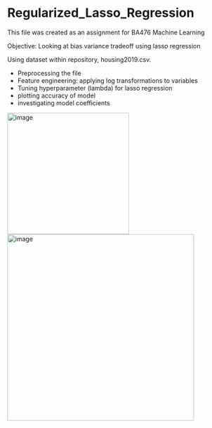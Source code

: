 # Regularized_Lasso_Regression

This file was created as an assignment for BA476 Machine Learning

Objective: Looking at bias variance tradeoff using lasso regression

Using dataset within repository, housing2019.csv.

- Preprocessing the file
- Feature engineering: applying log transformations to variables
- Tuning hyperparameter (lambda) for lasso regression
- plotting accuracy of model
- investigating model coefficients



<img width="277" alt="image" src="https://user-images.githubusercontent.com/98851183/167936900-9af34348-7141-4805-ba80-931d23ea060d.png">
<img width="425" alt="image" src="https://user-images.githubusercontent.com/98851183/167936976-efec87f9-d579-4428-8855-3d9eab154418.png">
